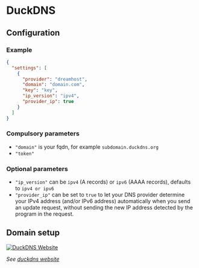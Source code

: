 # DuckDNS

## Configuration

### Example

```json
{
  "settings": [
    {
      "provider": "dreamhost",
      "domain": "domain.com",
      "key": "key",
      "ip_version": "ipv4",
      "provider_ip": true
    }
  ]
}
```

### Compulsory parameters

- `"domain"` is your fqdn, for example `subdomain.duckdns.org`
- `"token"`

### Optional parameters

- `"ip_version"` can be `ipv4` (A records) or `ipv6` (AAAA records), defaults to `ipv4 or ipv6`
- `"provider_ip"` can be set to `true` to let your DNS provider determine your IPv4 address (and/or IPv6 address) automatically when you send an update request, without sending the new IP address detected by the program in the request.

## Domain setup

[![DuckDNS Website](https://github.com/qdm12/ddns-updater/raw/master/readme/duckdns.png)](https://duckdns.org)

*See [duckdns website](https://duckdns.org)*
